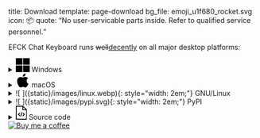 title: Download
template: page-download
bg_file: emoji_u1f680_rocket.svg
icon: 📦
quote: <q>No user-servicable parts inside. Refer to qualified service personnel.</q>

EFCK Chat Keyboard runs <del>well</del><ins>decently</ins> on all major desktop platforms: 

<div markdown="1">

<details id="win" markdown="1">
<summary>
<svg style="width: 2em" xmlns="http://www.w3.org/2000/svg" color="#0078d4" viewBox="0 0 24 24"><path d="M0 0h11.4v11.4H0Zm12.6 0H24v11.4H12.6ZM0 12.6h11.4V24H0Zm12.6 0H24V24H12.6"/></svg>
Windows</summary>
Windows installer EXE,
21 MB

[Download](https://github.com/efck-chat-keyboard/efck/releases)

#### Installation Notes

Once installed, use <kbd>Ctrl</kbd>+<kbd>Alt</kbd>+<kbd>.</kbd> to run the program.
</details>


<details id="mac" markdown="1">
<summary>
<svg style="width: 2em;" xmlns="http://www.w3.org/2000/svg" color="gray" viewBox="0 0 24 24"><path d="M12.2 6.9c-1 0-2.5-1-4-1-2 0-4 1.1-5 3-2 3.6-.5 9 1.5 12 1 1.5 2.3 3.2 3.8 3.1 1.6 0 2.1-1 4-1 1.8 0 2.3 1 4 1 1.6 0 2.6-1.5 3.6-3a13 13 0 0 0 1.7-3.4 5.3 5.3 0 0 1-.6-9.4 5.6 5.6 0 0 0-4.4-2.4C14.8 5.6 13 7 12.2 7zm3.3-3c.9-1 1.4-2.5 1.3-3.9-1.2 0-2.7.8-3.6 1.8A5 5 0 0 0 12 5.5c1.3.1 2.7-.7 3.5-1.7"/></svg>
macOS</summary>
macOS package, 21 MB, flexible pricing:
<form id="buy-form" action="https://www.buymeacoffee.com/__k_"><label>💲 <input type="number" value="5" min=0 style="width: 7ch"></label> <button type="submit">Buy for $5</button></form>
<script>
let [f, input, btn] = document.querySelectorAll('#buy-form, #buy-form input, #buy-form button');
input.addEventListener('change', () => { btn.innerHTML = input.value > 0 ? 'Buy for $' + input.value : 'Download for free' });
f.addEventListener('submit', () => { if (input.value <= 0) f.action = 'https://github.com/efck-chat-keyboard/efck/releases' });
</script>

<hr style="margin-top:4em">

#### Installation Notes

Since the free and open source package doesn't want to pay $99
annual fee for the _Apple Developer Program_,
the release package is not cryptographically signed,
and you may encounter a blocker such as:

![... cannot be opened because it is from an unidentified developer]({static}/images/macos-1.png){:.screenshot loading=lazy}
{:.center}

In order to circumvent it, go to
**System Preferences | Security & Privacy**, and on **General** tab
click **Open Anyway**:

![System Preferences | Security & Privacy dialog, General tab, Open Anyway]({static}/images/macos-2.png){:.screenshot loading=lazy}
{:.center}

Afterwards, when you run EFCK for the first time, you may see:

![macOS cannot verify the developer of ... are you sure you want to open it?]({static}/images/macos-3.png){:.screenshot loading=lazy}
{:.center}

And you click **Open**.

When activating some emoji/text item for the first time,
you may additionally experience a blocker where you click **OK**:

![... wants access to control "System Events.app"]({static}/images/macos-4.png){:.screenshot loading=lazy}
{:.center}

This is needed so the app is
able to type into the previously focused window.
Again, go to
**System Preferences | Security & Privacy**, and on **Privacy** tab,
**Accessibility** menu, ensure EFCK is on the list of allowed apps.
If it's already there, but it doesn't work,
_add it again_ for good measure:

![System Preferences | Security & Privacy dialog, Privacy tab, Accessibility menu]({static}/images/macos-5.png){:.screenshot loading=lazy}
{:.center}

Without this permission, the activated item would instead
be placed into your clipboard.

Once sales permit it, we will consider joining
_Apple Developer Program_.
</details>


<details id="linux" markdown="1">
<summary markdown="1">
![ ]({static}/images/linux.webp){: style="width: 2em;"}
GNU/Linux</summary>
Linux binary x64 archive (X11/Wayland),
43 MB

[Download](https://github.com/efck-chat-keyboard/efck/releases)
</details>


<details markdown="1">
<summary markdown="1">
![ ]({static}/images/pypi.svg){: style="width: 2em;"}
PyPI</summary>
You can install
[EFCK from PyPI](https://pypi.org/project/efck/)
via:

    pip install efck

*[PyPI]: Python Package Index

</details>


<details markdown="1">
<summary>
<svg style="height: 2em;" xmlns="http://www.w3.org/2000/svg" fill-rule="evenodd" clip-rule="evenodd" image-rendering="optimizeQuality" shape-rendering="geometricPrecision" text-rendering="geometricPrecision" viewBox="0 0 411 512"><path d="M411 485a27 27 0 0 1-27 27H27a27 27 0 0 1-27-27V27A27 27 0 0 1 27 0h230c4 0 9 2 11 5l132 129c6 2 11 7 11 14v337zM205 246a14 14 0 0 1 28 7l-31 133a14 14 0 1 1-28-6l31-134zm68 129a14 14 0 0 1-18-22l42-37-42-37a14 14 0 0 1 18-21l55 48 1 1c6 6 5 15-1 20l-55 48zm-117-22a14 14 0 0 1-18 22l-55-48a14 14 0 0 1 0-21l55-48a14 14 0 0 1 18 21l-42 37 42 37zm225-187H257c-9 0-15-7-15-15V30H30v452h351V166zM272 52l89 84h-89V52z"/></svg>
Source code</summary>
Source code repository and issue tracker are
[hosted on GitHub](https://github.com/efck-chat-keyboard/efck/).
Contributions are welcome.
</details>

</div>


<div class="bmac"><a class href="https://www.buymeacoffee.com/__k_"><img loading="lazy" alt="Buy me a coffee" src="{static}/images/BuyMeACoffee.webp"></a></div>
